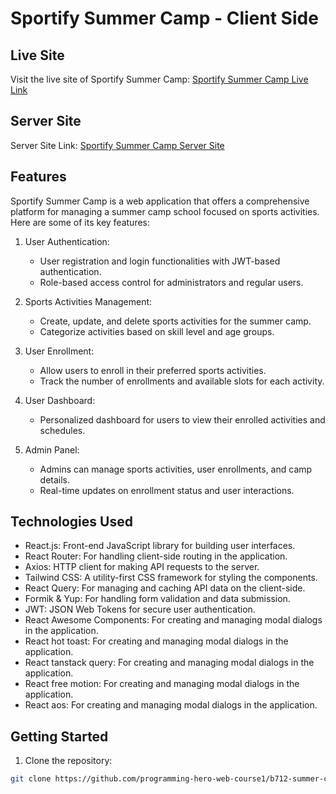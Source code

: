 # Sportify Summer Camp - Client Side

## Live Site

Visit the live site of Sportify Summer Camp: [Sportify Summer Camp Live Link](https://sportify-summer-camp-school.firebaseapp.com/)

## Server Site

Server Site Link: [Sportify Summer Camp Server Site](https://sportify-server-five.vercel.app/class)

## Features

Sportify Summer Camp is a web application that offers a comprehensive platform for managing a summer camp school focused on sports activities. Here are some of its key features:

1. User Authentication:
   - User registration and login functionalities with JWT-based authentication.
   - Role-based access control for administrators and regular users.

2. Sports Activities Management:
   - Create, update, and delete sports activities for the summer camp.
   - Categorize activities based on skill level and age groups.

3. User Enrollment:
   - Allow users to enroll in their preferred sports activities.
   - Track the number of enrollments and available slots for each activity.

4. User Dashboard:
   - Personalized dashboard for users to view their enrolled activities and schedules.

5. Admin Panel:
   - Admins can manage sports activities, user enrollments, and camp details.
   - Real-time updates on enrollment status and user interactions.

## Technologies Used

- React.js: Front-end JavaScript library for building user interfaces.
- React Router: For handling client-side routing in the application.
- Axios: HTTP client for making API requests to the server.
- Tailwind CSS: A utility-first CSS framework for styling the components.
- React Query: For managing and caching API data on the client-side.
- Formik & Yup: For handling form validation and data submission.
- JWT: JSON Web Tokens for secure user authentication.
- React Awesome Components: For creating and managing modal dialogs in the application.
- React hot toast: For creating and managing modal dialogs in the application.
- React tanstack query: For creating and managing modal dialogs in the application.
- React free motion: For creating and managing modal dialogs in the application.
- React aos: For creating and managing modal dialogs in the application.



## Getting Started

1. Clone the repository:

```bash
git clone https://github.com/programming-hero-web-course1/b712-summer-camp-client-side-Saif-Tasnim.git
